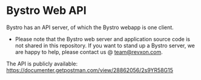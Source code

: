 # Bystro Web API

Bystro has an API server, of which the Bystro webapp is one client.

- Please note that the Bystro web server and application source code is not shared in this repository. If you want to stand up a Bystro server, we are happy to help, please contact us @ team@revxon.com.

The API is publicly available: https://documenter.getpostman.com/view/28862056/2s9YR58G15
